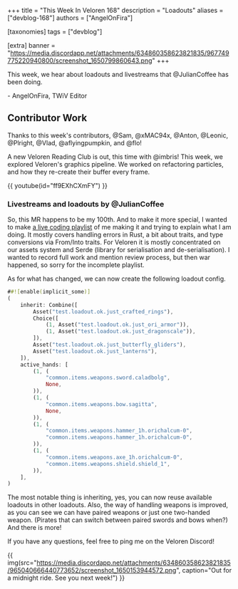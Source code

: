 +++
title = "This Week In Veloren 168"
description = "Loadouts"
aliases = ["devblog-168"]
authors = ["AngelOnFira"]

[taxonomies]
tags = ["devblog"]

[extra]
banner = "https://media.discordapp.net/attachments/634860358623821835/967749775220940800/screenshot_1650799860643.png"
+++

This week, we hear about loadouts and livestreams that @JulianCoffee has been
doing.

\- AngelOnFira, TWiV Editor

## Contributor Work

Thanks to this week's contributors, @Sam, @xMAC94x, @Anton, @Leonic, @Plright,
@Vlad, @aflyingpumpkin, and @flo!

A new Veloren Reading Club is out, this time with @imbris! This week, we
explored Veloren's graphics pipeline. We worked on refactoring particles, and
how they re-create their buffer every frame.

{{ youtube(id="ff9EXhCXmFY") }}

### Livestreams and loadouts by @JulianCoffee

So, this MR happens to be my 100th. And to make it more special, I wanted to
make [a live coding
playlist](https://youtube.com/playlist?list=PLaf5k0VHJogKIWxTidcDvMqEcrxuIUzq5)
of me making it and trying to explain what I am doing. It mostly covers handling
errors in Rust, a bit about traits, and type conversions via From/Into traits.
For Veloren it is mostly concentrated on our assets system and Serde (library
for serialisation and de-serialisation). I wanted to record full work and
mention review process, but then war happened, so sorry for the incomplete
playlist.

As for what has changed, we can now create the following loadout config.

```rs
##![enable(implicit_some)]
(
    inherit: Combine([
        Asset("test.loadout.ok.just_crafted_rings"),
        Choice([
            (1, Asset("test.loadout.ok.just_ori_armor")),
            (1, Asset("test.loadout.ok.just_dragonscale")),
        ]),
        Asset("test.loadout.ok.just_butterfly_gliders"),
        Asset("test.loadout.ok.just_lanterns"),
    ]),
    active_hands: [
        (1, (
            "common.items.weapons.sword.caladbolg",
            None,
        )),
        (1, (
            "common.items.weapons.bow.sagitta",
            None,
        )),
        (1, (
            "common.items.weapons.hammer_1h.orichalcum-0",
            "common.items.weapons.hammer_1h.orichalcum-0",
        )),
        (1, (
            "common.items.weapons.axe_1h.orichalcum-0",
            "common.items.weapons.shield.shield_1",
        )),
    ],
)
```

The most notable thing is inheriting, yes, you can now reuse available loadouts
in other loadouts. Also, the way of handling weapons is improved, as you can see
we can have paired weapons or just one two-handed weapon. (Pirates that can
switch between paired swords and bows when?) And there is more!

If you have any questions, feel free to ping me on the Veloren Discord!

{{
  img(src="https://media.discordapp.net/attachments/634860358623821835/965040666440773652/screenshot_1650153944572.png",
  caption="Out for a midnight ride. See you next week!")
}}
